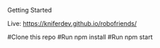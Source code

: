Getting Started

Live: https://kniferdev.github.io/robofriends/


#Clone this repo
#Run npm install
#Run npm start

